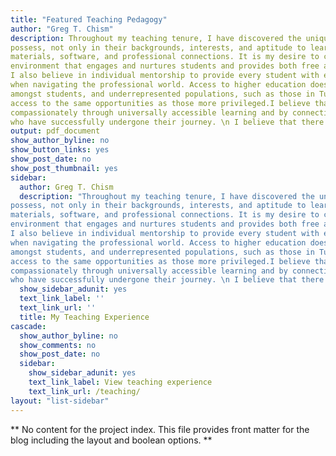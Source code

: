 ```yaml
---
title: "Featured Teaching Pedagogy"
author: "Greg T. Chism"
description: Throughout my teaching tenure, I have discovered the uniqueness and diversity that students
possess, not only in their backgrounds, interests, and aptitude to learn, but also their accessibility to
materials, software, and professional connections. It is my desire to create a safe and open learning
environment that engages and nurtures students and provides both free and inter-operable materials.
I also believe in individual mentorship to provide every student with equal opportunity to succeed
when navigating the professional world. Access to higher education does not guarantee equity
amongst students, and underrepresented populations, such as those in Tucson, AZ, do not have
access to the same opportunities as those more privileged.I believe that I can guide these students
compassionately through universally accessible learning and by connecting them with professionals
who have successfully undergone their journey. \n I believe that there are five essential elements towards successfully teaching across diversity. (1) The teacher should utilyze free and open source materials. (2) Teachers must use inter-operable methods that work for all students. (3) The teacher should make the student the hero by harnessing their perspectives, interests, and backgrounds. (4) The teacher must provide equal opportunity to for student success, including professional development. (5) The teacher must ensure that the hero (students) will leave their class with the confidence to apply what they learned to the real world.
output: pdf_document
show_author_byline: no
show_button_links: yes
show_post_date: no
show_post_thumbnail: yes
sidebar:
  author: Greg T. Chism
  description: "Throughout my teaching tenure, I have discovered the uniqueness and diversity that students
possess, not only in their backgrounds, interests, and aptitude to learn, but also their accessibility to
materials, software, and professional connections. It is my desire to create a safe and open learning
environment that engages and nurtures students and provides both free and inter-operable materials.
I also believe in individual mentorship to provide every student with equal opportunity to succeed
when navigating the professional world. Access to higher education does not guarantee equity
amongst students, and underrepresented populations, such as those in Tucson, AZ, do not have
access to the same opportunities as those more privileged.I believe that I can guide these students
compassionately through universally accessible learning and by connecting them with professionals
who have successfully undergone their journey. \n I believe that there are five essential elements towards successfully teaching across diversity. (1) The teacher should utilyze free and open source materials. (2) Teachers must use inter-operable methods that work for all students. (3) The teacher should make the student the hero by harnessing their perspectives, interests, and backgrounds. (4) The teacher must provide equal opportunity to for student success, including professional development. (5) The teacher must ensure that the hero (students) will leave their class with the confidence to apply what they learned to the real world.""
  show_sidebar_adunit: yes
  text_link_label: ''
  text_link_url: ''
  title: My Teaching Experience
cascade:
  show_author_byline: no
  show_comments: no
  show_post_date: no
  sidebar:
    show_sidebar_adunit: yes
    text_link_label: View teaching experience
    text_link_url: /teaching/
layout: "list-sidebar"
---
```


\*\* No content for the project index. This file provides front matter for the blog including the layout and boolean options. \*\*
